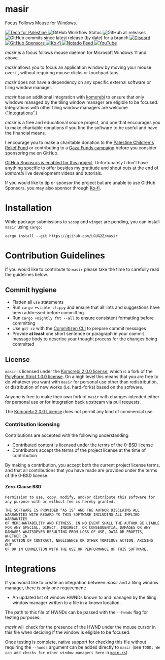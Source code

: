 # masir

Focus Follows Mouse for Windows.

<p>
  <a href="https://techforpalestine.org/learn-more">
    <img alt="Tech for Palestine" src="https://badge.techforpalestine.org/default">
  </a>
  <img alt="GitHub Workflow Status" src="https://img.shields.io/github/actions/workflow/status/LGUG2Z/masir/.github/workflows/windows.yaml">
  <img alt="GitHub all releases" src="https://img.shields.io/github/downloads/LGUG2Z/masir/total">
  <img alt="GitHub commits since latest release (by date) for a branch" src="https://img.shields.io/github/commits-since/LGUG2Z/masir/latest">
  <a href="https://discord.gg/mGkn66PHkx">
    <img alt="Discord" src="https://img.shields.io/discord/898554690126630914">
  </a>
  <a href="https://github.com/sponsors/LGUG2Z">
    <img alt="GitHub Sponsors" src="https://img.shields.io/github/sponsors/LGUG2Z">
  </a>
  <a href="https://ko-fi.com/lgug2z">
    <img alt="Ko-fi" src="https://img.shields.io/badge/kofi-tip-green">
  </a>
  <a href="https://notado.app/feeds/jado/software-development">
    <img alt="Notado Feed" src="https://img.shields.io/badge/Notado-Subscribe-informational">
  </a>
  <a href="https://www.youtube.com/channel/UCeai3-do-9O4MNy9_xjO6mg?sub_confirmation=1">
    <img alt="YouTube" src="https://img.shields.io/youtube/channel/subscribers/UCeai3-do-9O4MNy9_xjO6mg">
  </a>
</p>

_masir_ is a focus follows mouse daemon for Microsoft Windows 11 and above.

_masir_ allows you to focus an application window by moving your mouse over it, without requiring mouse clicks or
touchpad taps.

_masir_ does not have a dependency on any specific external software or tiling window manager.

_masir_ has an additional integration with [komorebi](https://github.com/LGUG2Z/komorebi) to ensure that only windows
managed by the tiling window manager are eligible to be focused. Integrations with other tiling window managers are
welcome (["Integrations"](#integrations).)

_masir_ is a free and educational source project, and one that encourages you to make charitable donations if you find
the software to be useful and have the financial means.

I encourage you to make a charitable donation to
the [Palestine Children's Relief Fund](https://pcrf1.app.neoncrm.com/forms/gaza-recovery) or contributing to
a [Gaza Funds campaign](https://gazafunds.com) before you consider sponsoring me on GitHub.

[GitHub Sponsors is enabled for this project](https://github.com/sponsors/LGUG2Z). Unfortunately I don't have anything
specific to offer besides my gratitude and shout outs at the end of _komorebi_ live development videos and tutorials.

If you would like to tip or sponsor the project but are unable to use GitHub Sponsors, you may also sponsor
through [Ko-fi](https://ko-fi.com/lgug2z).

# Installation

While package submissions to `scoop` and `winget` are pending, you can install `masir` using `cargo`:

```shell
cargo install --git https://github.com/LGUG2Z/masir
```

# Contribution Guidelines

If you would like to contribute to `masir` please take the time to carefully read the guidelines below.

## Commit hygiene

- Flatten all `use` statements
- Run `cargo +stable clippy` and ensure that all lints and suggestions have been addressed before committing
- Run `cargo +nightly fmt --all` to ensure consistent formatting before committing
- Use `git cz` with
  the [Commitizen CLI](https://github.com/commitizen/cz-cli#conventional-commit-messages-as-a-global-utility) to prepare
  commit messages
- Provide **at least** one short sentence or paragraph in your commit message body to describe your thought process for the
  changes being committed

## License

`masir` is licensed under the [Komorebi 2.0.0 license](./LICENSE.md), which
is a fork of the [PolyForm Strict 1.0.0
license](https://polyformproject.org/licenses/strict/1.0.0). On a high level
this means that you are free to do whatever you want with `masir` for
personal use other than redistribution, or distribution of new works (i.e.
hard-forks) based on the software.

Anyone is free to make their own fork of `masir` with changes intended
either for personal use or for integration back upstream via pull requests.

The [Komorebi 2.0.0 License](./LICENSE.md) does not permit any kind of
commercial use.

### Contribution licensing

Contributions are accepted with the following understanding:

- Contributed content is licensed under the terms of the 0-BSD license
- Contributors accept the terms of the project license at the time of contribution

By making a contribution, you accept both the current project license terms, and that all contributions that you have
made are provided under the terms of the 0-BSD license.

#### Zero-Clause BSD

```
Permission to use, copy, modify, and/or distribute this software for
any purpose with or without fee is hereby granted.

THE SOFTWARE IS PROVIDED “AS IS” AND THE AUTHOR DISCLAIMS ALL
WARRANTIES WITH REGARD TO THIS SOFTWARE INCLUDING ALL IMPLIED WARRANTIES
OF MERCHANTABILITY AND FITNESS. IN NO EVENT SHALL THE AUTHOR BE LIABLE
FOR ANY SPECIAL, DIRECT, INDIRECT, OR CONSEQUENTIAL DAMAGES OR ANY
DAMAGES WHATSOEVER RESULTING FROM LOSS OF USE, DATA OR PROFITS, WHETHER IN
AN ACTION OF CONTRACT, NEGLIGENCE OR OTHER TORTIOUS ACTION, ARISING OUT
OF OR IN CONNECTION WITH THE USE OR PERFORMANCE OF THIS SOFTWARE.
```

# Integrations

If you would like to create an integration between _masir_ and a tiling window manager, there is only one requirement:

- An updated list of window HWNDs known to and managed by the tiling window manager written to a file in a known
  location.

The path to this file of HWNDs can be passed with the `--hwnds` flag for testing purposes.

_masir_ will check for the presence of the HWND under the mouse cursor in this file when deciding if the window is
eligible to be focused.

Once testing is complete, native support for checking this file without requiring the `--hwnds` argument can be added
directly to `masir` (see `TODO: We can add checks for other window managers here`
in [`main.rs`](https://github.com/LGUG2Z/masir/blob/a35754a4a29538323bf248b4491f726e366f68bd/src/main.rs#L53)).
